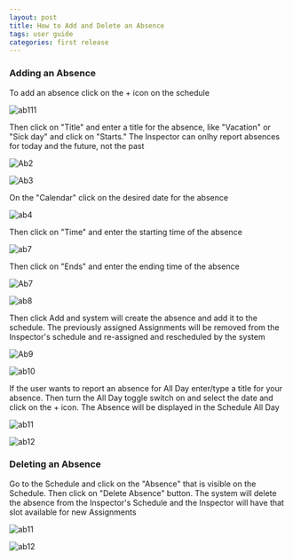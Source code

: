 ```yaml
---
layout: post
title: How to Add and Delete an Absence
tags: user guide
categories: first release
---
```


### Adding an Absence

To add an absence click on the + icon on the schedule

![ab111](https://user-images.githubusercontent.com/81990744/114764340-d3f5ed00-9d31-11eb-9346-0f7c98bfd4aa.png)

Then click on "Title" and enter a title for the absence, like "Vacation" or "Sick day" and click on "Starts." The Inspector can onlhy report absences for today and the future, not the past

![Ab2](https://user-images.githubusercontent.com/81990744/114571230-82236900-9c44-11eb-9c27-c06797545a91.png)

![Ab3](https://user-images.githubusercontent.com/81990744/114571758-e5150000-9c44-11eb-9b3d-3c56ab2591af.png)

On the "Calendar" click on the desired date for the absence 

![ab4](https://user-images.githubusercontent.com/81990744/114568288-ff99aa00-9c41-11eb-8afb-2a851d3e6c13.png)

Then click on "Time" and enter the starting time of the absence

![ab7](https://user-images.githubusercontent.com/81990744/114568314-04f6f480-9c42-11eb-9ae2-10c2993c58a6.png)

Then click on "Ends" and enter the ending time of the absence

![Ab7](https://user-images.githubusercontent.com/81990744/114572449-7e441680-9c45-11eb-83f4-58a0c671c2d6.png)

![ab8](https://user-images.githubusercontent.com/81990744/114568324-06282180-9c42-11eb-92cd-5437ed62cedc.png)

Then click Add and system will create the absence and add it to the schedule. The previously assigned Assignments will be removed from the Inspector's schedule and re-assigned and rescheduled by the system

![Ab9](https://user-images.githubusercontent.com/81990744/114572978-f6aad780-9c45-11eb-948a-1dd4488c2604.png)

![ab10](https://user-images.githubusercontent.com/81990744/114568339-09bba880-9c42-11eb-98d5-23f230367b5c.png)

If the user wants to report an absence for All Day enter/type a title for your absence. Then turn the All Day toggle switch on and select the date and click on the + icon. The Absence will be displayed in the Schedule All Day


![ab11](https://user-images.githubusercontent.com/81990744/114728656-47d1ce80-9d0d-11eb-86e0-46d335fd2775.png)

![ab12](https://user-images.githubusercontent.com/81990744/114728683-4dc7af80-9d0d-11eb-9360-59ce49fa5ee5.png)


### Deleting an Absence

Go to the Schedule and click on the "Absence" that is visible on the Schedule. Then click on "Delete Absence" button. The system will delete the absence from the Inspector's Schedule and the Inspector will have that slot available for new Assignments


![ab11](https://user-images.githubusercontent.com/81990744/114568344-0b856c00-9c42-11eb-8c7f-e9125f65cbc5.png)

![ab12](https://user-images.githubusercontent.com/81990744/114568357-0cb69900-9c42-11eb-9060-c1ae0ce4dd72.png)

